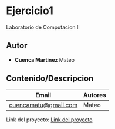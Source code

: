 # Ejercicio1
Laboratorio de Computacion II
## Autor
* **Cuenca Martinez** Mateo

## Contenido/Descripcion

| Email | Autores |
|-------|---------|
|cuencamatu@gmail.com|Mateo|



Link del proyecto: [Link del proyecto](https://github.com/MateoCuenca09/Ejercicio1)